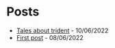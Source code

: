 # Posts

* [Tales about trident](/blog/posts/tales-about-trident) - 10/06/2022
* [First post](/blog/posts/my-first-post) - 08/06/2022
